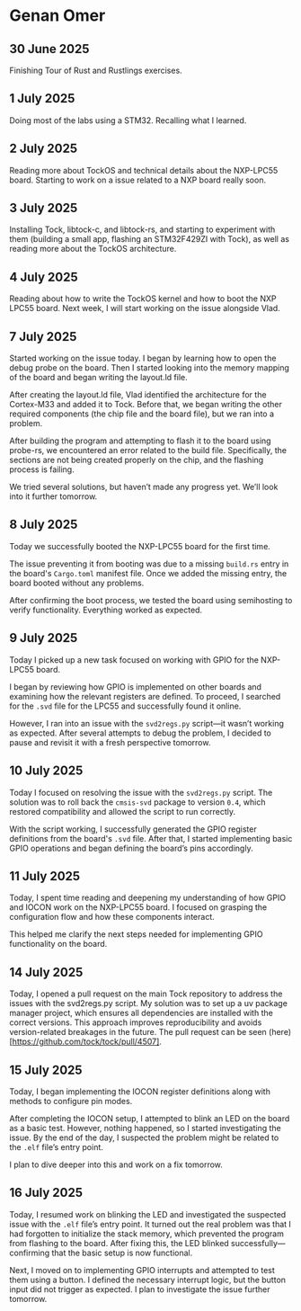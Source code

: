 # Genan Omer

## 30 June 2025

Finishing Tour of Rust and Rustlings exercises.

## 1 July 2025

Doing most of the labs using a STM32. Recalling what I learned.

## 2 July 2025

Reading more about TockOS and technical details about the NXP-LPC55 board. Starting to work on a issue related to a NXP board really soon.

## 3 July 2025

Installing Tock, libtock-c, and libtock-rs, and starting to experiment with them (building a small app, flashing an STM32F429ZI with Tock), as well as reading more about the TockOS architecture.

## 4 July 2025

Reading about how to write the TockOS kernel and how to boot the NXP LPC55 board. Next week, I will start working on the issue alongside Vlad.

## 7 July 2025

Started working on the issue today. I began by learning how to open the debug probe on the board. Then I started looking into the memory mapping of the board and began writing the layout.ld file.

After creating the layout.ld file, Vlad identified the architecture for the Cortex-M33 and added it to Tock. Before that, we began writing the other required components (the chip file and the board file), but we ran into a problem.

After building the program and attempting to flash it to the board using probe-rs, we encountered an error related to the build file. Specifically, the sections are not being created properly on the chip, and the flashing process is failing.

We tried several solutions, but haven’t made any progress yet. We’ll look into it further tomorrow.

## 8 July 2025

Today we successfully booted the NXP-LPC55 board for the first time.

The issue preventing it from booting was due to a missing `build.rs` entry in the board's `Cargo.toml` manifest file. Once we added the missing entry, the board booted without any problems.

After confirming the boot process, we tested the board using semihosting to verify functionality. Everything worked as expected.

## 9 July 2025

Today I picked up a new task focused on working with GPIO for the NXP-LPC55 board.

I began by reviewing how GPIO is implemented on other boards and examining how the relevant registers are defined. To proceed, I searched for the `.svd` file for the LPC55 and successfully found it online.

However, I ran into an issue with the `svd2regs.py` script—it wasn’t working as expected. After several attempts to debug the problem, I decided to pause and revisit it with a fresh perspective tomorrow.

## 10 July 2025

Today I focused on resolving the issue with the `svd2regs.py` script. The solution was to roll back the `cmsis-svd` package to version `0.4`, which restored compatibility and allowed the script to run correctly.

With the script working, I successfully generated the GPIO register definitions from the board's `.svd` file. After that, I started implementing basic GPIO operations and began defining the board’s pins accordingly.

## 11 July 2025

Today, I spent time reading and deepening my understanding of how GPIO and IOCON work on the NXP-LPC55 board. I focused on grasping the configuration flow and how these components interact.

This helped me clarify the next steps needed for implementing GPIO functionality on the board.

## 14 July 2025

Today, I opened a pull request on the main Tock repository to address the issues with the svd2regs.py script.
My solution was to set up a uv package manager project, which ensures all dependencies are installed with the correct versions. This approach improves reproducibility and avoids version-related breakages in the future.
The pull request can be seen (here)[https://github.com/tock/tock/pull/4507].

## 15 July 2025

Today, I began implementing the IOCON register definitions along with methods to configure pin modes.

After completing the IOCON setup, I attempted to blink an LED on the board as a basic test. However, nothing happened, so I started investigating the issue. By the end of the day, I suspected the problem might be related to the `.elf` file’s entry point.

I plan to dive deeper into this and work on a fix tomorrow.

## 16 July 2025

Today, I resumed work on blinking the LED and investigated the suspected issue with the `.elf` file’s entry point. It turned out the real problem was that I had forgotten to initialize the stack memory, which prevented the program from flashing to the board. After fixing this, the LED blinked successfully—confirming that the basic setup is now functional.

Next, I moved on to implementing GPIO interrupts and attempted to test them using a button. I defined the necessary interrupt logic, but the button input did not trigger as expected. I plan to investigate the issue further tomorrow.
